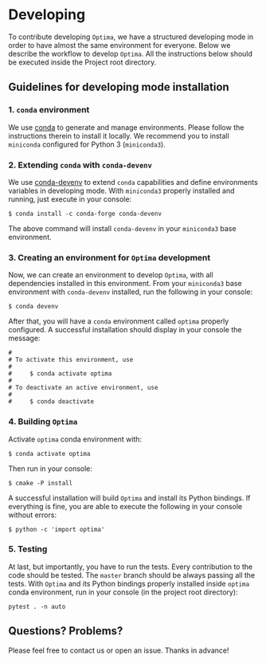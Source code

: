 # Developing

To contribute developing `Optima`, we have a structured developing mode in order to
have almost the same environment for everyone. Below we describe the workflow to develop
`Optima`. All the instructions below should be executed inside the Project root directory.

## Guidelines for developing mode installation

### 1. `conda` environment

We use [conda](https://docs.conda.io/en/latest/) to generate and manage environments.
Please follow the instructions therein to install it locally. We recommend you to install
`miniconda` configured for Python 3 (`miniconda3`).

### 2. Extending `conda` with `conda-devenv`

We use [conda-devenv](https://github.com/ESSS/conda-devenv) to extend `conda` capabilities
and define environments variables in developing mode. With `miniconda3` properly installed and running,
just execute in your console:

```console
$ conda install -c conda-forge conda-devenv
``` 

The above command will install `conda-devenv` in your `miniconda3` base environment.

### 3. Creating an environment for `Optima` development

Now, we can create an environment to develop `Optima`, with all dependencies installed in this environment.
From your `miniconda3` base environment with `conda-devenv` installed, run the following in your console:

```console
$ conda devenv
```

After that, you will have a `conda` environment called `optima` properly configured. A successful installation
should display in your console the message:

```console
#
# To activate this environment, use
#
#     $ conda activate optima
#
# To deactivate an active environment, use
#
#     $ conda deactivate
```

### 4. Building `Optima`

Activate `optima` conda environment with:

```console
$ conda activate optima
```

Then run in your console:

```console
$ cmake -P install
```

A successful installation will build `Optima` and install its Python bindings. If everything is fine, you are able
to execute the following in your console without errors:

```console
$ python -c 'import optima'
```

### 5. Testing

At last, but importantly, you have to run the tests. Every contribution to the code should be tested. The `master`
branch should be always passing all the tests. With `Optima` and its Python bindings properly installed inside `optima`
conda environment, run in your console (in the project root directory):

```console
pytest . -n auto
```

## Questions? Problems?

Please feel free to contact us or open an issue. Thanks in advance!